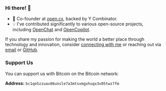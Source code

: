 ### Hi there! 👋
- 🚀 Co-founder at [open.cx](https://open.cx), backed by Y Combinator.
- 💡 I've contributed significantly to various open-source projects, including [OpenChat](https://github.com/openchatai/OpenChat) and [OpenCopilot](https://github.com/openchatai/OpenCopilot).


If you share my passion for making the world a better place through technology and innovation, consider [connecting with me](https://www.linkedin.com/in/shanurcsenitap) or reaching out via [email](mailto:shanur.cse.nitap@gmail.com) or [GitHub](https://github.com/codebanesr).

### Support Us

You can support us with Bitcoin on the Bitcoin network:

**Address:** `bc1qe5zzuav86unsle7a3mtsxmgxhuqx3v05twz7fm`
